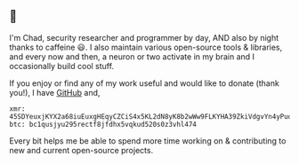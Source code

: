 ## :wave:

I'm Chad, security researcher and programmer by day, AND also by night thanks to caffeine :smiley:. I also maintain various open-source tools & libraries, and every now and then, a neuron or two activate in my brain and I occasionally build cool stuff.

If you enjoy or find any of my work useful and would like to donate (thank you!), I have [GitHub](https://github.com/sponsors/chadhyatt) and,

```
xmr: 45SDYeuxjKYX2a68iuEuxgHEqyCZCiS4x5KL2dN8yK8b2wWw9FLKYHA39ZkiVdgvYn4yPuo5v3z6ngweEE6d768p9hxNzxf
btc: bc1qusjyu295rectf8jfdhx5vqkud520s0z3vhl474
```

Every bit helps me be able to spend more time working on & contributing to new and current open-source projects.
